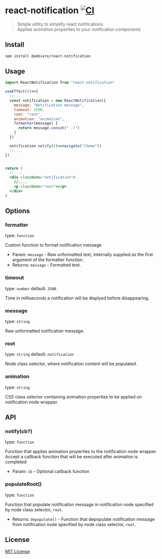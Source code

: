 # react-notification [![CI](https://github.com/ambiere/react-notification/actions/workflows/main.yml/badge.svg)](https://github.com/ambiere/react-notification/actions/workflows/main.yml)

>Simple utility to simplify react notifications. <br>Applies animation properties to your notification components

## Install

```bash
npm install @ambiere/react-notification
```

## Usage

```jsx
import ReactNotification from "react-notification"

useEffect(()=>{
  //.....
  const notification = new ReactNotification({
    message: "Notification message",
    timeout: 2500,
    root: "root",
    animation: "animation",
    formatter(message) {
      return message.concat(" :)")
    }
  })

  notification.notify(()=>navigate("/home"))
  //....
})


return (
  //....
  <div className="notification">
    //....
    <p className="root"></p>
  </div>
)

```

## Options

### formatter

type: `function`

Custom function to format notification message

- Param: `message` - Raw unformatted text, internally supplied as the first argument of the formatter function.
- Returns: `message` - Formatted text.


### timeout

type: `number`
default: `2500`

Time in milliseconds a notification will be displyed before disappearing.


### message

type: `string`

Raw unformatted notification message.


### root

type: `string`
default: `notification`

Node class selector, where notification content will be populated.


### animation

type: `string`

CSS class selector containing animation properties to be applied on notification node wrapper.


## API

### notify(cb?)

type: `function`

Function that applies animation properties to the notification node wrapper. Accept a callback function that will be executed after animation is completed

- Param: `cb` - Optional callback function


### populateRoot()

type: `function`

Function that populate notification message in notification node specified by node class selector, `root`.

- Returns: `depopulate()` - Function that depopulate notification message from notification node specified by node class selector, `root`.

## License

[MIT License](https://github.com/ambiere/react-notification/blob/main/license)

